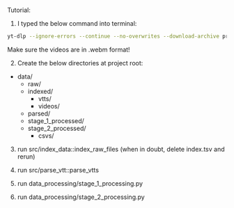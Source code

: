 Tutorial:
1. I typed the below command into terminal:

```bash
yt-dlp --ignore-errors --continue --no-overwrites --download-archive progress.txt --write-sub --sub-lang en "https://www.youtube.com/playlist?list=PL7ITUqzWY-rHXo4uwm0gBwS_5YxaYO_5O"
```

Make sure the videos are in .webm format!

2. Create the below directories at project root:
- data/
    - raw/
    - indexed/
      - vtts/
      - videos/
    - parsed/
    - stage_1_processed/
    - stage_2_processed/
      - csvs/

3. run src/index_data::index_raw_files (when in doubt, delete index.tsv and rerun)

4. run src/parse_vtt::parse_vtts

5. run data_processing/stage_1_processing.py

6. run data_processing/stage_2_processing.py